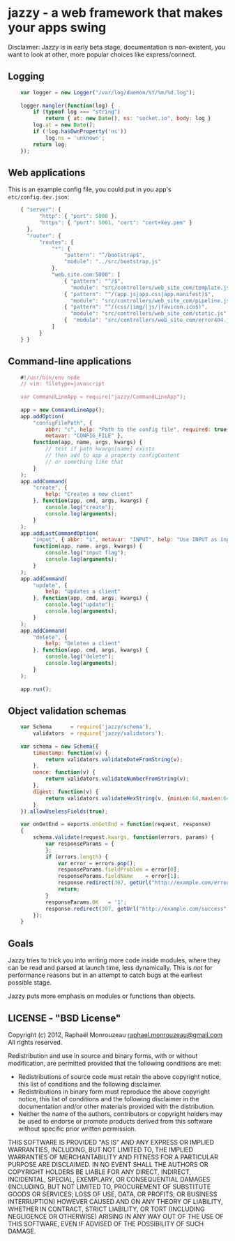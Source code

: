 jazzy - a web framework that makes your apps swing
==================================================

Disclaimer: Jazzy is in early beta stage, documentation is non-existent, you
want to look at other, more popular choices like express/connect.

## Logging

```js
    var logger = new Logger("/var/log/daemon/%Y/%m/%d.log");
        
    logger.mangler(function(log) {
        if (typeof log === "string")
            return { at: new Date(), ns: "socket.io", body: log }
        log.at = new Date();
        if (!log.hasOwnProperty('ns'))
            log.ns = 'unknown';
        return log;
    });
```

## Web applications

This is an example config file, you could put in you app's `etc/config.dev.json`:

```js
    { "server": {
          "http": { "port": 5000 },
          "https": { "port": 5001, "cert": "cert+key.pem" }
      },
      "router": {
          "routes": {
              "*": {
                  "pattern": "^/bootstrap$",
                  "module": "../src/bootstrap.js"
              },
              "web.site.com:5000": [
                  { "pattern": "^/$",
                    "module": "src/controllers/web_site_com/template.js" },
                  { "pattern": "^/(app.js|app.css|app.manifest)$",
                    "module": "src/controllers/web_site_com/pipeline.js" },
                  { "pattern": "^/(css/|img/|js/|favicon.ico$)",
                    "module": "src/controllers/web_site_com/static.js" },
                  {  "module": "src/controllers/web_site_com/error404.js" }
              ]
          } 
    } }
```

## Command-line applications

```js
    #!/usr/bin/env node
    // vim: filetype=javascript
    
    var CommandLineApp = require("jazzy/CommandLineApp");
    
    app = new CommandLineApp();
    app.addOption(
        "configFilePath", {
            abbr: "c", help: "Path to the config file", required: true,
            metavar: "CONFIG_FILE" },
        function(app, name, args, kwargs) {
            // test if path kwargs[name] exists
            // then add to app a property configContent
            // or something like that
        }
    );
    app.addCommand(
        "create", {
            help: "Creates a new client"
        }, function(app, cmd, args, kwargs) {
            console.log("create");
            console.log(arguments);
        }
    );
    app.addLastCommandOption(
        "input", { abbr: "i", metavar: "INPUT", help: "Use INPUT as input", required: true },
        function(app, name, args, kwargs) {
            console.log("input flag");
            console.log(arguments);
        }
    );
    app.addCommand(
        "update", {
            help: "Updates a client"
        }, function(app, cmd, args, kwargs) {
            console.log("update");
            console.log(arguments);
        }
    );
    app.addCommand(
        "delete", {
            help: "Deletes a client"
        }, function(app, cmd, args, kwargs) {
            console.log("delete");
            console.log(arguments);
        }
    );
    
    app.run();
```

## Object validation schemas

```js
    var Schema      = require('jazzy/schema'),
        validators  = require('jazzy/validators');
    
    var schema = new Schema({
        timestamp: function(v) { 
            return validators.validateDateFromString(v);
        },
        nonce: function(v) {
            return validators.validateNumberFromString(v);
        },
        digest: function(v) {
            return validators.validateHexString(v, {minLen:64,maxLen:64});
        }
    }).allowUselessFields(true);
    
    var onGetEnd = exports.onGetEnd = function(request, response)
    {
        schema.validate(request.kwargs, function(errors, params) {
            var responseParams = {
            };
            if (errors.length) {
                var error = errors.pop();
                responseParams.fieldProblem = error[0];
                responseParams.fieldName    = error[1];
                response.redirect(307, getUrl("http://example.com/error", responseParams));
                return;
            }
            responseParams.OK   = '1';
            response.redirect(307, getUrl("http://example.com/success", responseParams));
        });
    }
```

## Goals

Jazzy tries to trick you into writing more code inside modules, where they can
be read and parsed at launch time, less dynamically. This is *not* for
performance reasons but in an attempt to catch bugs at the earliest possible
stage.

Jazzy puts more emphasis on modules or functions than objects.

## LICENSE - "BSD License"

Copyright (c) 2012, Raphaël Monrouzeau <raphael.monrouzeau@gmail.com>
All rights reserved.

Redistribution and use in source and binary forms, with or without
modification, are permitted provided that the following conditions are met:

  * Redistributions of source code must retain the above copyright
    notice, this list of conditions and the following disclaimer.
  * Redistributions in binary form must reproduce the above copyright
    notice, this list of conditions and the following disclaimer in the
    documentation and/or other materials provided with the distribution.
  * Neither the name of the authors, contributors or copyright holders
    may be used to endorse or promote products derived from this software
    without specific prior written permission.

THIS SOFTWARE IS PROVIDED "AS IS" AND ANY
EXPRESS OR IMPLIED WARRANTIES, INCLUDING, BUT NOT LIMITED TO, THE IMPLIED
WARRANTIES OF MERCHANTABILITY AND FITNESS FOR A PARTICULAR PURPOSE ARE
DISCLAIMED. IN NO EVENT SHALL THE AUTHORS OR COPYRIGHT HOLDERS BE LIABLE FOR ANY
DIRECT, INDIRECT, INCIDENTAL, SPECIAL, EXEMPLARY, OR CONSEQUENTIAL DAMAGES
(INCLUDING, BUT NOT LIMITED TO, PROCUREMENT OF SUBSTITUTE GOODS OR SERVICES;
LOSS OF USE, DATA, OR PROFITS; OR BUSINESS INTERRUPTION) HOWEVER CAUSED AND
ON ANY THEORY OF LIABILITY, WHETHER IN CONTRACT, STRICT LIABILITY, OR TORT
(INCLUDING NEGLIGENCE OR OTHERWISE) ARISING IN ANY WAY OUT OF THE USE OF THIS
SOFTWARE, EVEN IF ADVISED OF THE POSSIBILITY OF SUCH DAMAGE.
